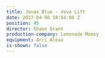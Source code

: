 ```yaml
---
title: Jonas Blue - Vevo Lift
date: 2017-04-06 18:54:00 Z
position: 45
director: Shaun Grant
production-company: Lemonade Money
equipment: Arri Alexa
is-shown: false
---
```


